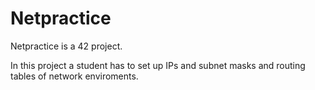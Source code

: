 # Netpractice

Netpractice is a 42 project.

In this project a student has to set up IPs and subnet masks and routing tables of network enviroments.
